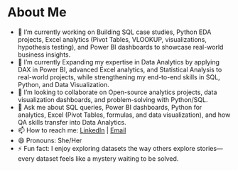 # About Me




- 🔭 I’m currently working on Building SQL case studies, Python EDA projects, Excel analytics (Pivot Tables, VLOOKUP, visualizations, hypothesis testing), and Power BI dashboards to showcase real-world business insights.
- 🌱 I’m currently Expanding my expertise in Data Analytics by applying DAX in Power BI, advanced Excel analytics, and Statistical Analysis to real-world projects, while strengthening my end-to-end skills in SQL, Python, and Data Visualization.
- 👯 I’m looking to collaborate on Open-source analytics projects, data visualization dashboards, and problem-solving with Python/SQL.
- 💬 Ask me about SQL queries, Power BI dashboards, Python for analytics, Excel (Pivot Tables, formulas, and data visualization), and how QA skills transfer into Data Analytics.
- 📫 How to reach me:
     [LinkedIn](https://www.linkedin.com/in/madhuri-sirigibattula-827a29328/) | 
     [Email](mailto:madhurisirigibattula@gmail.com)
- 😄 Pronouns: She/Her
- ⚡ Fun fact: I enjoy exploring datasets the way others explore stories—every dataset feels like a mystery waiting to be solved.
  
